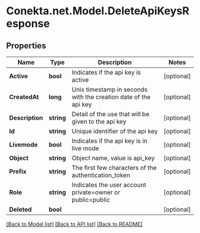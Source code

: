 # Conekta.net.Model.DeleteApiKeysResponse

## Properties

Name | Type | Description | Notes
------------ | ------------- | ------------- | -------------
**Active** | **bool** | Indicates if the api key is active | [optional] 
**CreatedAt** | **long** | Unix timestamp in seconds with the creation date of the api key | [optional] 
**Description** | **string** | Detail of the use that will be given to the api key | [optional] 
**Id** | **string** | Unique identifier of the api key | [optional] 
**Livemode** | **bool** | Indicates if the api key is in live mode | [optional] 
**Object** | **string** | Object name, value is api_key | [optional] 
**Prefix** | **string** | The first few characters of the authentication_token | [optional] 
**Role** | **string** | Indicates the user account private&#x3D;owner or public&#x3D;public | [optional] 
**Deleted** | **bool** |  | [optional] 

[[Back to Model list]](../README.md#documentation-for-models) [[Back to API list]](../README.md#documentation-for-api-endpoints) [[Back to README]](../README.md)

